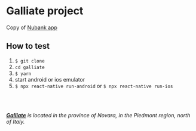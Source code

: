 # Galliate project

Copy of [Nubank app](https://nubank.com.br)


## How to test

1. ```$ git clone```
1. ```cd galliate```
1. ```$ yarn```
1. start android or ios emulator
1. ```$ npx react-native run-android``` or ```$ npx react-native run-ios```

<br />
<br />

_[**Galliate**](https://wikipedia.org/wiki/Galliate) is located in the province of Novara, in the Piedmont region, north of Italy._
